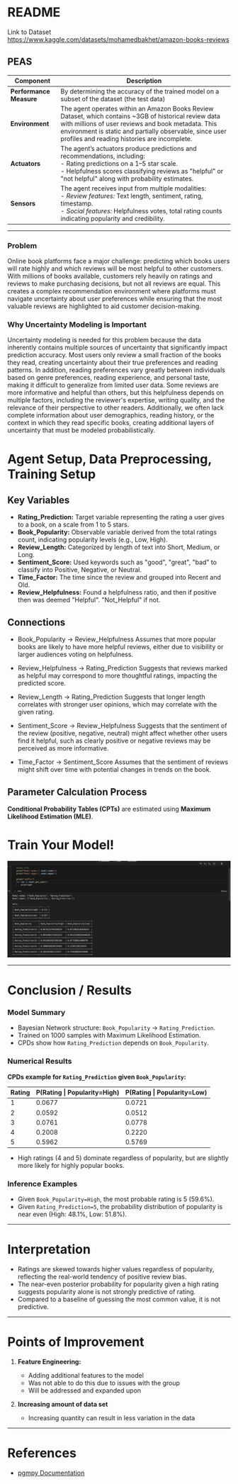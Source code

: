 # README

Link to Dataset
https://www.kaggle.com/datasets/mohamedbakhet/amazon-books-reviews

## PEAS 

| Component        | Description                                                                                                                                                                                                                                                                                  |
|------------------|----------------------------------------------------------------------------------------------------------------------------------------------------------------------------------------------------------------------------------------------------------------------------------------------|
| **Performance Measure** | By determining the accuracy of the trained model on a subset of the dataset (the test data) |
| **Environment**         | The agent operates within an Amazon Books Review Dataset, which contains ~3GB of historical review data with millions of user reviews and book metadata. This environment is static and partially observable, since user profiles and reading histories are incomplete.                            |
| **Actuators**           | The agent’s actuators produce predictions and recommendations, including:<br>- Rating predictions on a 1–5 star scale.<br>- Helpfulness scores classifying reviews as "helpful" or "not helpful" along with probability estimates.                         |
| **Sensors**             | The agent receives input from multiple modalities:<br>- *Review features:* Text length, sentiment, rating, timestamp.<br>- *Social features:* Helpfulness votes, total rating counts indicating popularity and credibility.                                          |

---

### Problem  
Online book platforms face a major challenge: predicting which books users will rate highly and which reviews will be most helpful to other customers. With millions of books available, customers rely heavily on ratings and reviews to make purchasing decisions, but not all reviews are equal. This creates a complex recommendation environment where platforms must navigate uncertainty about user preferences while ensuring that the most valuable reviews are highlighted to aid customer decision-making.

### Why Uncertainty Modeling is Important  
Uncertainty modeling is needed for this problem because the data inherently contains multiple sources of uncertainty that significantly impact prediction accuracy. Most users only review a small fraction of the books they read, creating uncertainty about their true preferences and reading patterns. In addition, reading preferences vary greatly between individuals based on genre preferences, reading experience, and personal taste, making it difficult to generalize from limited user data. Some reviews are more informative and helpful than others, but this helpfulness depends on multiple factors, including the reviewer's expertise, writing quality, and the relevance of their perspective to other readers.  Additionally, we often lack complete information about user demographics, reading history, or the context in which they read specific books, creating additional layers of uncertainty that must be modeled probabilistically.



# Agent Setup, Data Preprocessing, Training Setup
## Key Variables
- **Rating_Prediction:** Target variable representing the rating a user gives to a book, on a scale from 1 to 5 stars.
- **Book_Popularity:** Observable variable derived from the total ratings count, indicating popularity levels (e.g., Low, High).
- **Review_Length:** Categorized by length of text into Short, Medium, or Long.
- **Sentiment_Score:** Used keywords such as "good", "great", "bad" to classify into Positive, Negative, or Neutral.
- **Time_Factor:** The time since the review and grouped into Recent and Old. 
- **Review_Helpfulness:** Found a helpfulness ratio, and then if positive then was deemed "Helpful". "Not_Helpful" if not.

  
## Connections

- Book_Popularity → Review_Helpfulness
Assumes that more popular books are likely to have more helpful reviews, either due to visibility or larger audiences voting on helpfulness.

- Review_Helpfulness → Rating_Prediction
Suggests that reviews marked as helpful may correspond to more thoughtful ratings, impacting the predicted score.

- Review_Length → Rating_Prediction
Suggests that longer length correlates with stronger user opinions, which may correlate with the given rating.

- Sentiment_Score → Review_Helpfulness
Suggests that the sentiment of the review (positive, negative, neutral) might affect whether other users find it helpful, such as clearly positive or negative reviews may be perceived as more informative.

- Time_Factor → Sentiment_Score
Assumes that the sentiment of reviews might shift over time with potential changes in trends on the book.

## Parameter Calculation Process

**Conditional Probability Tables (CPTs)** are estimated using **Maximum Likelihood Estimation (MLE)**.    

# Train Your Model!

![Alt text](Results.png)


---

# Conclusion / Results 


### Model Summary

- Bayesian Network structure: `Book_Popularity` → `Rating_Prediction`.
- Trained on 1000 samples with Maximum Likelihood Estimation.
- CPDs show how `Rating_Prediction` depends on `Book_Popularity`.

### Numerical Results

**CPDs example for `Rating_Prediction` given `Book_Popularity`:**

| Rating | P(Rating \| Popularity=High) | P(Rating \| Popularity=Low) |
|--------|------------------------------|-----------------------------|
| 1      | 0.0677                       | 0.0721                      |
| 2      | 0.0592                       | 0.0512                      |
| 3      | 0.0761                       | 0.0778                      |
| 4      | 0.2008                       | 0.2220                      |
| 5      | 0.5962                       | 0.5769                      |

- High ratings (4 and 5) dominate regardless of popularity, but are slightly more likely for highly popular books.

### Inference Examples

- Given `Book_Popularity=High`, the most probable rating is 5 (59.6%).
- Given `Rating_Prediction=5`, the probability distribution of popularity is near even (High: 48.1%, Low: 51.8%).


---

# Interpretation

- Ratings are skewed towards higher values regardless of popularity, reflecting the real-world tendency of positive review bias.
- The near-even posterior probability for popularity given a high rating suggests popularity alone is not strongly predictive of rating.
- Compared to a baseline of guessing the most common value, it is not predictive. 

---

# Points of Improvement

1. **Feature Engineering:**
   - Adding additional features to the model
   - Was not able to do this due to issues with the group
   - Will be addressed and expanded upon

2. **Increasing amount of data set**
   - Increasing quantity can result in less variation in the data


---

# References

- [pgmpy Documentation](https://pgmpy.org/)
